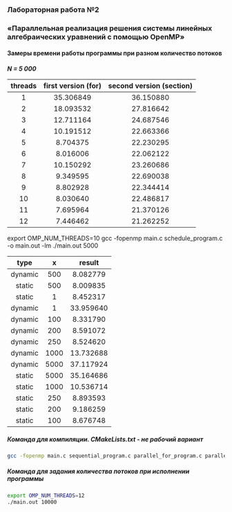 ### Лабораторная работа №2
### «Параллельная реализация решения системы линейных алгебраических уравнений с помощью OpenMP»

#### Замеры времени работы программы при разном количество потоков
_**N = 5 000**_



| threads | first version (for) | second version (section) |
| :-----: | :-----------------: | :----------------------: |
|    1    |      35.306849      |        36.150880         |
|    2    |      18.093532      |        27.816642         |
|    3    |      12.711164      |        24.687546         |
|    4    |      10.191512      |        22.663366         |
|    5    |      8.704375       |        22.230295         |
|    6    |      8.016006       |        22.062122         |
|    7    |      10.150292      |        23.260686         |
|    8    |      9.349595       |        22.690038         |
|    9    |      8.802928       |        22.344414         |
|   10    |      8.030640       |        22.486817         |
|   11    |      7.695964       |        21.370126         |
|   12    |      7.446462       |        21.262252         |



export OMP_NUM_THREADS=10
gcc -fopenmp main.c schedule_program.c -o main.out -lm
./main.out 5000

|  type   |  x   |  result   |
| :-----: | :--: | :-------: |
| dynamic | 500  | 8.082779  |
| static  | 500  | 8.009835  |
| static  |  1   | 8.452317  |
| dynamic |  1   | 33.959640 |
| dynamic | 100  | 8.331790  |
| dynamic | 200  | 8.591072  |
| dynamic | 250  | 8.524620  |
| dynamic | 1000 | 13.732688 |
| dynamic | 5000 | 37.117924 |
| static  | 5000 | 35.164686 |
| static  | 1000 | 10.536714 |
| static  | 250  | 8.893593  |
| static  | 200  | 9.186259  |
| static  | 100  | 8.676748  |

##### Команда для компиляции. CMakeLists.txt - не рабочий вариант
```bash
gcc -fopenmp main.c sequential_program.c parallel_for_program.c parallel_section_program.c -o main.out -lm`
```
##### Команда для задания количества потоков при исполнении программы
```bash
export OMP_NUM_THREADS=12
./main.out 10000
```